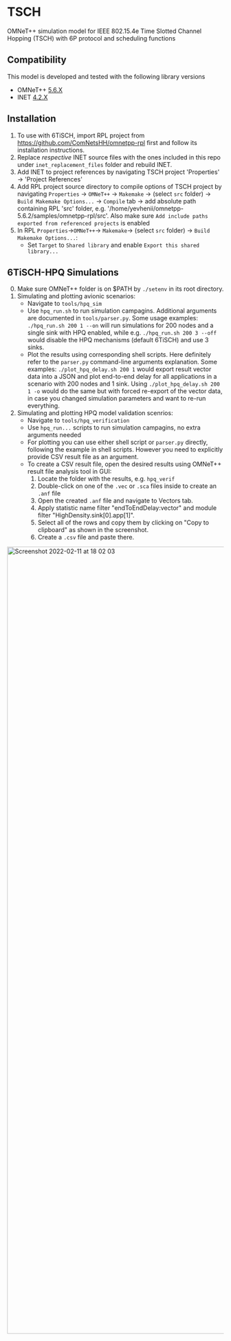 # TSCH

OMNeT++ simulation model for IEEE 802.15.4e Time Slotted Channel Hopping (TSCH) with 6P protocol and scheduling functions

## Compatibility

This model is developed and tested with the following library versions

*  OMNeT++ [5.6.X](https://omnetpp.org/download/)
*  INET [4.2.X](https://github.com/inet-framework/inet/releases/download/v4.2.5/inet-4.2.5-src.tgz)

## Installation
1. To use with 6TiSCH, import RPL project from https://github.com/ComNetsHH/omnetpp-rpl first and follow its installation instructions.
2. Replace _respective_ INET source files with the ones included in this repo under `inet_replacement_files` folder and rebuild INET.
3. Add INET to project references by navigating TSCH project 'Properties' -> 'Project References'
4. Add RPL project source directory to compile options of TSCH project by navigating `Properties` -> `OMNeT++` -> `Makemake` -> (select `src` folder) -> `Build Makemake Options...` -> `Compile` tab -> add absolute path containing RPL 'src' folder, e.g. '/home/yevhenii/omnetpp-5.6.2/samples/omnetpp-rpl/src'. Also make sure `Add include paths exported from referenced projects` is enabled
5. In RPL `Properties`->`OMNeT++`-> `Makemake`-> (select `src` folder) -> `Build Makemake Options...`: 
   - Set `Target` to `Shared library` and enable `Export this shared library...`

## 6TiSCH-HPQ Simulations
0. Make sure OMNeT++ folder is on $PATH by `./setenv` in its root directory.
1. Simulating and plotting avionic scenarios:
    - Navigate to `tools/hpq_sim`
    - Use `hpq_run.sh` to run simulation campagins. Additional arguments are documented in `tools/parser.py`. Some usage examples: `./hpq_run.sh 200 1 --on` will run simulations for 200 nodes and a single sink with HPQ enabled, while e.g. `./hpq_run.sh 200 3 --off` would disable the HPQ mechanisms (default 6TiSCH) and use 3 sinks.
    - Plot the results using corresponding shell scripts. Here definitely refer to the `parser.py` command-line arguments explanation. Some examples: `./plot_hpq_delay.sh 200 1` would export result vector data into a JSON and plot end-to-end delay for all applications in a scenario with 200 nodes and 1 sink. Using `./plot_hpq_delay.sh 200 1 -o` would do the same but with forced re-export of the vector data, in case you changed simulation parameters and want to re-run everything.
2. Simulating and plotting HPQ model validation scenrios:
    - Navigate to `tools/hpq_verification`
    - Use `hpq_run...` scripts to run simulation campagins, no extra arguments needed
    - For plotting you can use either shell script or `parser.py` directly, following the example in shell scripts. However you need to explicitly provide CSV result file as an argument.
    - To create a CSV result file, open the desired results using OMNeT++ result file analysis tool in GUI:
        1. Locate the folder with the results, e.g. `hpq_verif`
        2. Double-click on one of the `.vec` or `.sca` files inside to create an `.anf` file
        3. Open the created `.anf` file and navigate to Vectors tab.
        4. Apply statistic name filter "endToEndDelay:vector" and module filter "HighDensity.sink[0].app[1]".
        5. Select all of the rows and copy them by clicking on "Copy to clipboard" as shown in the screenshot.
        6. Create a `.csv` file and paste there.
<img width="1832" alt="Screenshot 2022-02-11 at 18 02 03" src="https://user-images.githubusercontent.com/31932610/153635819-3232c5fa-0cc6-46d5-a3e6-971ff41daef2.png">

 
